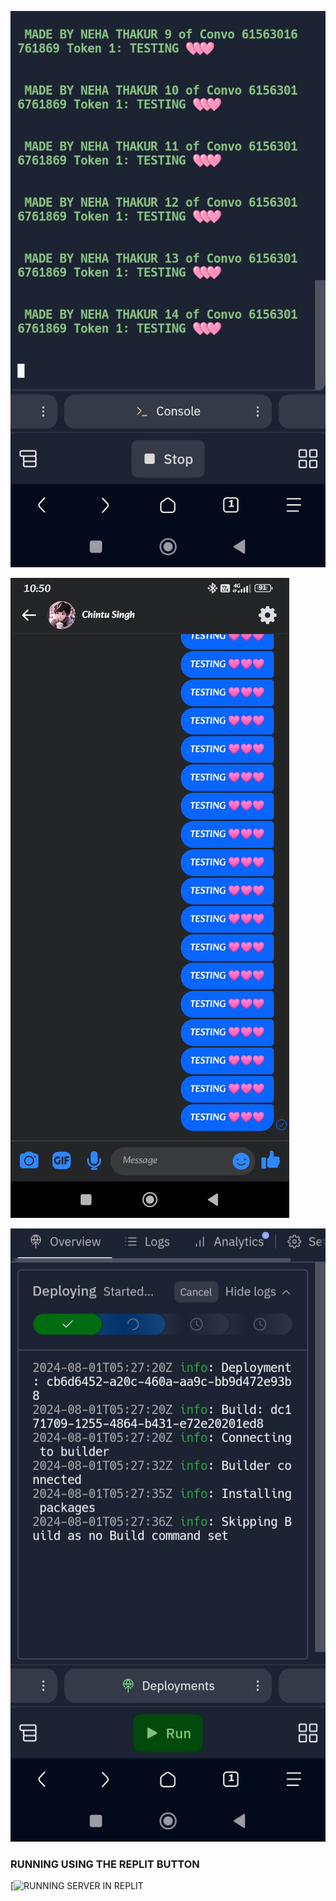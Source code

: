 ![logo](https://github.com/NEHA-GIRL/REPLIT-SERVER-/blob/main/NEHA/IMG_20240801_105615.jpg)

![logo](https://github.com/NEHA-GIRL/REPLIT-SERVER-/blob/main/NEHA/Screenshot_2024-08-01-10-50-49-366_com.facebook.lite.jpg)

![logo](https://github.com/NEHA-GIRL/REPLIT-SERVER-/blob/main/NEHA/IMG_20240801_105817.jpg)

### RUNNING USING THE REPLIT BUTTON 

[![RUNNING SERVER IN REPLIT](
https://replit.com)

